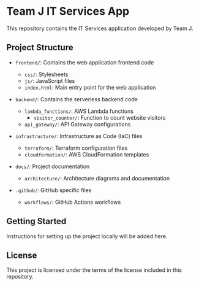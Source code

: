 # Team J IT Services App

This repository contains the IT Services application developed by Team J.

## Project Structure

- `frontend/`: Contains the web application frontend code
  - `css/`: Stylesheets
  - `js/`: JavaScript files
  - `index.html`: Main entry point for the web application

- `backend/`: Contains the serverless backend code
  - `lambda_functions/`: AWS Lambda functions
    - `visitor_counter/`: Function to count website visitors
  - `api_gateway/`: API Gateway configurations

- `infrastructure/`: Infrastructure as Code (IaC) files
  - `terraform/`: Terraform configuration files
  - `cloudformation/`: AWS CloudFormation templates

- `docs/`: Project documentation
  - `architecture/`: Architecture diagrams and documentation

- `.github/`: GitHub specific files
  - `workflows/`: GitHub Actions workflows

## Getting Started

Instructions for setting up the project locally will be added here.

## License

This project is licensed under the terms of the license included in this repository.
